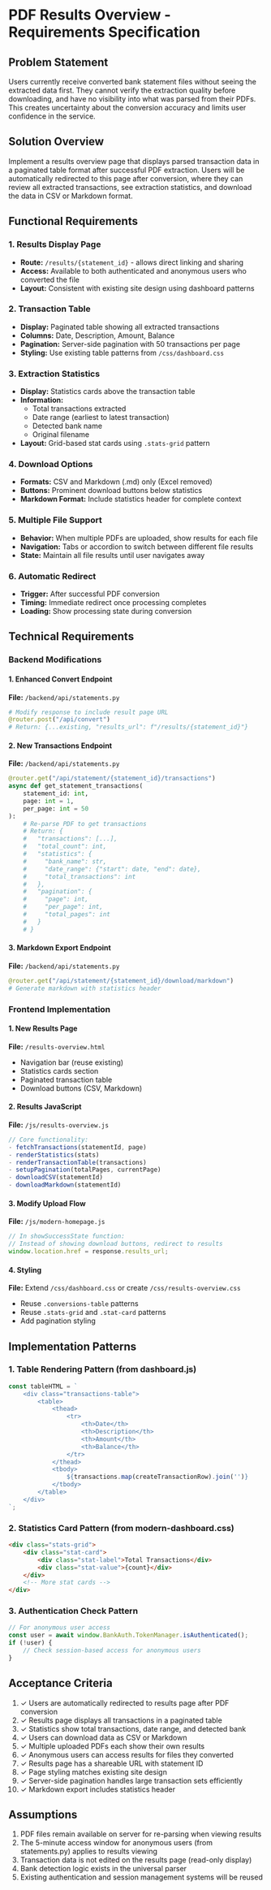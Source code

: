 # PDF Results Overview - Requirements Specification

## Problem Statement
Users currently receive converted bank statement files without seeing the extracted data first. They cannot verify the extraction quality before downloading, and have no visibility into what was parsed from their PDFs. This creates uncertainty about the conversion accuracy and limits user confidence in the service.

## Solution Overview
Implement a results overview page that displays parsed transaction data in a paginated table format after successful PDF extraction. Users will be automatically redirected to this page after conversion, where they can review all extracted transactions, see extraction statistics, and download the data in CSV or Markdown format.

## Functional Requirements

### 1. Results Display Page
- **Route:** `/results/{statement_id}` - allows direct linking and sharing
- **Access:** Available to both authenticated and anonymous users who converted the file
- **Layout:** Consistent with existing site design using dashboard patterns

### 2. Transaction Table
- **Display:** Paginated table showing all extracted transactions
- **Columns:** Date, Description, Amount, Balance
- **Pagination:** Server-side pagination with 50 transactions per page
- **Styling:** Use existing table patterns from `/css/dashboard.css`

### 3. Extraction Statistics
- **Display:** Statistics cards above the transaction table
- **Information:**
  - Total transactions extracted
  - Date range (earliest to latest transaction)
  - Detected bank name
  - Original filename
- **Layout:** Grid-based stat cards using `.stats-grid` pattern

### 4. Download Options
- **Formats:** CSV and Markdown (.md) only (Excel removed)
- **Buttons:** Prominent download buttons below statistics
- **Markdown Format:** Include statistics header for complete context

### 5. Multiple File Support
- **Behavior:** When multiple PDFs are uploaded, show results for each file
- **Navigation:** Tabs or accordion to switch between different file results
- **State:** Maintain all file results until user navigates away

### 6. Automatic Redirect
- **Trigger:** After successful PDF conversion
- **Timing:** Immediate redirect once processing completes
- **Loading:** Show processing state during conversion

## Technical Requirements

### Backend Modifications

#### 1. Enhanced Convert Endpoint
**File:** `/backend/api/statements.py`
```python
# Modify response to include result page URL
@router.post("/api/convert")
# Return: {...existing, "results_url": f"/results/{statement_id}"}
```

#### 2. New Transactions Endpoint
**File:** `/backend/api/statements.py`
```python
@router.get("/api/statement/{statement_id}/transactions")
async def get_statement_transactions(
    statement_id: int,
    page: int = 1,
    per_page: int = 50
):
    # Re-parse PDF to get transactions
    # Return: {
    #   "transactions": [...],
    #   "total_count": int,
    #   "statistics": {
    #     "bank_name": str,
    #     "date_range": {"start": date, "end": date},
    #     "total_transactions": int
    #   },
    #   "pagination": {
    #     "page": int,
    #     "per_page": int,
    #     "total_pages": int
    #   }
    # }
```

#### 3. Markdown Export Endpoint
**File:** `/backend/api/statements.py`
```python
@router.get("/api/statement/{statement_id}/download/markdown")
# Generate markdown with statistics header
```

### Frontend Implementation

#### 1. New Results Page
**File:** `/results-overview.html`
- Navigation bar (reuse existing)
- Statistics cards section
- Paginated transaction table
- Download buttons (CSV, Markdown)

#### 2. Results JavaScript
**File:** `/js/results-overview.js`
```javascript
// Core functionality:
- fetchTransactions(statementId, page)
- renderStatistics(stats)
- renderTransactionTable(transactions)
- setupPagination(totalPages, currentPage)
- downloadCSV(statementId)
- downloadMarkdown(statementId)
```

#### 3. Modify Upload Flow
**File:** `/js/modern-homepage.js`
```javascript
// In showSuccessState function:
// Instead of showing download buttons, redirect to results
window.location.href = response.results_url;
```

#### 4. Styling
**File:** Extend `/css/dashboard.css` or create `/css/results-overview.css`
- Reuse `.conversions-table` patterns
- Reuse `.stats-grid` and `.stat-card` patterns
- Add pagination styling

## Implementation Patterns

### 1. Table Rendering Pattern (from dashboard.js)
```javascript
const tableHTML = `
    <div class="transactions-table">
        <table>
            <thead>
                <tr>
                    <th>Date</th>
                    <th>Description</th>
                    <th>Amount</th>
                    <th>Balance</th>
                </tr>
            </thead>
            <tbody>
                ${transactions.map(createTransactionRow).join('')}
            </tbody>
        </table>
    </div>
`;
```

### 2. Statistics Card Pattern (from modern-dashboard.css)
```html
<div class="stats-grid">
    <div class="stat-card">
        <div class="stat-label">Total Transactions</div>
        <div class="stat-value">{count}</div>
    </div>
    <!-- More stat cards -->
</div>
```

### 3. Authentication Check Pattern
```javascript
// For anonymous user access
const user = await window.BankAuth.TokenManager.isAuthenticated();
if (!user) {
    // Check session-based access for anonymous users
}
```

## Acceptance Criteria

1. ✓ Users are automatically redirected to results page after PDF conversion
2. ✓ Results page displays all transactions in a paginated table
3. ✓ Statistics show total transactions, date range, and detected bank
4. ✓ Users can download data as CSV or Markdown
5. ✓ Multiple uploaded PDFs each show their own results
6. ✓ Anonymous users can access results for files they converted
7. ✓ Results page has a shareable URL with statement ID
8. ✓ Page styling matches existing site design
9. ✓ Server-side pagination handles large transaction sets efficiently
10. ✓ Markdown export includes statistics header

## Assumptions

1. PDF files remain available on server for re-parsing when viewing results
2. The 5-minute access window for anonymous users (from statements.py) applies to results viewing
3. Transaction data is not edited on the results page (read-only display)
4. Bank detection logic exists in the universal parser
5. Existing authentication and session management systems will be reused
